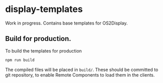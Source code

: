 # display-templates

Work in progress. Contains base templates for OS2Display.

## Build for production.

To build the templates for production

```bash
npm run build
```

The compiled files will be placed in `build/`. These should be committed to
git repository, to enable Remote Components to load them in the clients.

##

